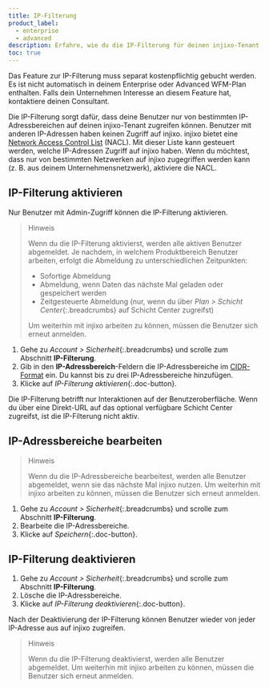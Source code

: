 ```yaml
---
title: IP-Filterung
product_label:
  - enterprise
  - advanced
description: Erfahre, wie du die IP-Filterung für deinen injixo-Tenant einrichten kannst.
toc: true
---
```


Das Feature zur IP-Filterung muss separat kostenpflichtig gebucht werden. Es ist nicht automatisch in deinem Enterprise oder Advanced WFM-Plan enthalten.
Falls dein Unternehmen Interesse an diesem Feature hat, kontaktiere deinen Consultant.

Die IP-Filterung sorgt dafür, dass deine Benutzer nur von bestimmten IP-Adressbereichen auf deinen injixo-Tenant zugreifen können. Benutzer mit anderen IP-Adressen haben keinen Zugriff auf injixo. injixo bietet eine [Network Access Control List](https://docs.aws.amazon.com/vpc/latest/userguide/vpc-network-acls.html) (NACL). Mit dieser Liste kann gesteuert werden, welche IP-Adressen Zugriff auf injixo haben. Wenn du möchtest, dass nur von bestimmten Netzwerken auf injixo zugegriffen werden kann (z.&nbsp;B. aus deinem Unternehmensnetzwerk), aktiviere die NACL.

## IP-Filterung aktivieren

Nur Benutzer mit Admin-Zugriff können die IP-Filterung aktivieren.

> Hinweis
> 
> Wenn du die IP-Filterung aktivierst, werden alle aktiven Benutzer abgemeldet. Je nachdem, in welchem Produktbereich Benutzer arbeiten, erfolgt die Abmeldung zu unterschiedlichen Zeitpunkten:
> - Sofortige Abmeldung
> - Abmeldung, wenn Daten das nächste Mal geladen oder gespeichert werden
> - Zeitgesteuerte Abmeldung (nur, wenn du über _Plan > Schicht Center_{:.breadcrumbs} auf Schicht Center zugreifst)
> 
> Um weiterhin mit injixo arbeiten zu können, müssen die Benutzer sich erneut anmelden.

1. Gehe zu _Account > Sicherheit_{:.breadcrumbs} und scrolle zum Abschnitt **IP-Filterung**.
2. Gib in den **IP-Adressbereich**-Feldern die IP-Adressbereiche im [CIDR-Format](https://en.wikipedia.org/wiki/Classless_Inter-Domain_Routing#:~:text=CIDR%20notation%20specifies%20an%20IP,bits) ein. Du kannst bis zu drei IP-Adressbereiche hinzufügen.
3. Klicke auf _IP-Filterung aktivieren_{:.doc-button}.

Die IP-Filterung betrifft nur Interaktionen auf der Benutzeroberfläche. Wenn du über eine Direkt-URL auf das optional verfügbare Schicht Center zugreifst, ist die IP-Filterung nicht aktiv.
 
## IP-Adressbereiche bearbeiten

> Hinweis
> 
> Wenn du die IP-Adressbereiche bearbeitest, werden alle Benutzer abgemeldet, wenn sie das nächste Mal injixo nutzen. Um weiterhin mit injixo arbeiten zu können, müssen die Benutzer sich erneut anmelden.

1. Gehe zu _Account > Sicherheit_{:.breadcrumbs} und scrolle zum Abschnitt **IP-Filterung**.
2. Bearbeite die IP-Adressbereiche.
3. Klicke auf _Speichern_{:.doc-button}.

## IP-Filterung deaktivieren

1. Gehe zu _Account > Sicherheit_{:.breadcrumbs} und scrolle zum Abschnitt **IP-Filterung**.
2. Lösche die IP-Adressbereiche.
3. Klicke auf _IP-Filterung deaktivieren_{:.doc-button}.

Nach der Deaktivierung der IP-Filterung können Benutzer wieder von jeder IP-Adresse aus auf injixo zugreifen.

> Hinweis
> 
> Wenn du die IP-Filterung deaktivierst, werden alle Benutzer abgemeldet. Um weiterhin mit injixo arbeiten zu können, müssen die Benutzer sich erneut anmelden.
